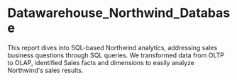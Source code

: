 # Datawarehouse_Northwind_Database
This report dives into SQL-based Northwind analytics, addressing sales business questions through SQL queries. We transformed data from OLTP to OLAP, identified Sales facts and dimensions to easily analyze Northwind's sales results.
